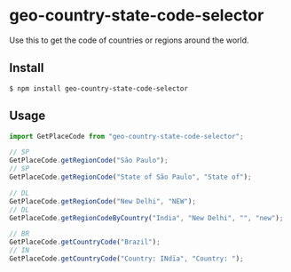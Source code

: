 # geo-country-state-code-selector

Use this to get the code of countries or regions around the world.

## Install

```
$ npm install geo-country-state-code-selector
```

## Usage

```js
import GetPlaceCode from "geo-country-state-code-selector";

// SP
GetPlaceCode.getRegionCode("São Paulo");
// SP
GetPlaceCode.getRegionCode("State of São Paulo", "State of");

// DL
GetPlaceCode.getRegionCode("New Delhi", "NEW");
// DL
GetPlaceCode.getRegionCodeByCountry("India", "New Delhi", "", "new");

// BR
GetPlaceCode.getCountryCode("Brazil");
// IN
GetPlaceCode.getCountryCode("Country: INdïa", "Country: ");
```
